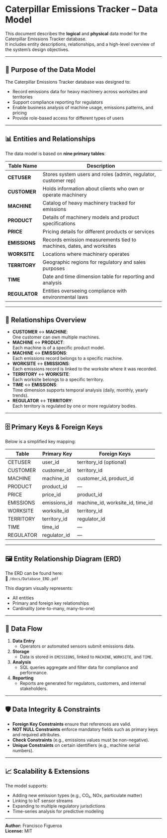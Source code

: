 # Caterpillar Emissions Tracker – Data Model

This document describes the **logical** and **physical** data model for the Caterpillar Emissions Tracker database.  
It includes entity descriptions, relationships, and a high-level overview of the system’s design objectives.

---

## 🎯 Purpose of the Data Model

The Caterpillar Emissions Tracker database was designed to:
- Record emissions data for heavy machinery across worksites and territories
- Support compliance reporting for regulators
- Enable business analysis of machine usage, emissions patterns, and pricing
- Provide role-based access for different types of users

---

## 📊 Entities and Relationships

The data model is based on **nine primary tables**:

| Table Name       | Description |
|------------------|-------------|
| **CETUSER**      | Stores system users and roles (admin, regulator, customer rep) |
| **CUSTOMER**     | Holds information about clients who own or operate machinery |
| **MACHINE**      | Catalog of heavy machinery tracked for emissions |
| **PRODUCT**      | Details of machinery models and product specifications |
| **PRICE**        | Pricing details for different products or services |
| **EMISSIONS**    | Records emission measurements tied to machines, dates, and worksites |
| **WORKSITE**     | Locations where machinery operates |
| **TERRITORY**    | Geographic regions for regulatory and sales purposes |
| **TIME**         | Date and time dimension table for reporting and analysis |
| **REGULATOR**    | Entities overseeing compliance with environmental laws |

---

## 🔗 Relationships Overview

- **CUSTOMER** ↔ **MACHINE**:  
  One customer can own multiple machines.
- **MACHINE** ↔ **PRODUCT**:  
  Each machine is of a specific product model.
- **MACHINE** ↔ **EMISSIONS**:  
  Each emissions record belongs to a specific machine.
- **WORKSITE** ↔ **EMISSIONS**:  
  Each emissions record is linked to the worksite where it was recorded.
- **TERRITORY** ↔ **WORKSITE**:  
  Each worksite belongs to a specific territory.
- **TIME** ↔ **EMISSIONS**:  
  Time dimension supports temporal analysis (daily, monthly, yearly trends).
- **REGULATOR** ↔ **TERRITORY**:  
  Each territory is regulated by one or more regulatory bodies.

---

## 🗄 Primary Keys & Foreign Keys

Below is a simplified key mapping:

| Table      | Primary Key | Foreign Keys |
|------------|-------------|--------------|
| CETUSER    | user_id     | territory_id (optional) |
| CUSTOMER   | customer_id | territory_id |
| MACHINE    | machine_id  | customer_id, product_id |
| PRODUCT    | product_id  | — |
| PRICE      | price_id    | product_id |
| EMISSIONS  | emissions_id| machine_id, worksite_id, time_id |
| WORKSITE   | worksite_id | territory_id |
| TERRITORY  | territory_id| regulator_id |
| TIME       | time_id     | — |
| REGULATOR  | regulator_id| — |

---

## 🖼 Entity Relationship Diagram (ERD)

The ERD can be found here:  
📄 `/docs/Database_ERD.pdf`  

This diagram visually represents:
- All entities
- Primary and foreign key relationships
- Cardinality (one-to-many, many-to-one)

---

## 📂 Data Flow

1. **Data Entry**  
   - Operators or automated sensors submit emissions data.
2. **Storage**  
   - Data is stored in `EMISSIONS`, linked to `MACHINE`, `WORKSITE`, and `TIME`.
3. **Analysis**  
   - SQL queries aggregate and filter data for compliance and performance.
4. **Reporting**  
   - Reports are generated for regulators, customers, and internal stakeholders.

---

## 🛡 Data Integrity & Constraints

- **Foreign Key Constraints** ensure that references are valid.
- **NOT NULL Constraints** enforce mandatory fields such as primary keys and required attributes.
- **Check Constraints** (e.g., emissions values must be non-negative).
- **Unique Constraints** on certain identifiers (e.g., machine serial numbers).

---

## 📈 Scalability & Extensions

The model supports:
- Adding new emission types (e.g., CO₂, NOx, particulate matter)
- Linking to IoT sensor streams
- Expanding to multiple regulatory jurisdictions
- Time-series analysis for predictive modeling

---

**Author:** Francisco Figueroa  
**License:** MIT  
